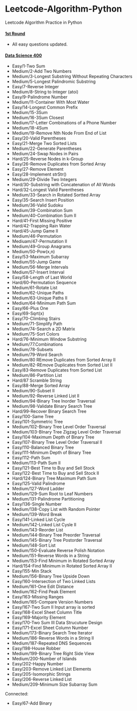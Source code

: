 # Leetcode-Algorithm-Python
 Leetcode Algorithm Practice in Python

#### [1st Round](1stRound)
- All easy questions updated.

#### [Data Science 400](DS-400) 
- Easy/1-Two Sum
- Medium/2-Add Two Numbers
- Medium/3-Longest Substring Without Repeating Characters
- Medium/5-Longest Palindromic Substring
- Easy/7-Reverse Integer
- Medium/8-String to Integer (atoi)
- Easy/9-Palindrome Number
- Medium/11-Container With Most Water
- Easy/14-Longest Common Prefix
- Medium/15-3Sum
- Medium/16-3Sum Closest
- Medium/17-Letter Combinations of a Phone Number
- Medium/18-4Sum
- Medium/19-Remove Nth Node From End of List
- Easy/20-Valid Parentheses
- Easy/21-Merge Two Sorted Lists
- Medium/22-Generate Parentheses
- Medium/24-Swap Nodes in Pairs
- Hard/25-Reverse Nodes in k-Group
- Easy/26-Remove Duplicates from Sorted Array
- Easy/27-Remove Element
- Easy/28-Implement strStr()
- Medium/29-Divide Two Integers
- Hard/30-Substring with Concatenation of All Words
- Hard/32-Longest Valid Parentheses
- Medium/33-Search in Rotated Sortted Array
- Easy/35-Search Insert Position
- Medium/36-Valid Sudoku
- Medium/39-Combination Sum
- Medium/40-Combination Sum II
- Hard/41-First Missing Positive
- Hard/42-Trapping Rain Water
- Hard/45-Jump Game II
- Medium/46-Permutation
- Mediuam/47-Permutation II
- Medium/49-Group Anagrams
- Medium/50-Pow(x,n)
- Easy/53-Maximum Subarray
- Medium/55-Jump Game
- Medium/56-Merge Intervals
- Medium/57-Insert Interval
- Easy/58-Length of Last World
- Hard/60-Permutation Sequence
- Medium/61-Rotate List
- Medium/62-Unique Paths
- Medium/63-Unique Paths II
- Medium/64-Minimum Path Sum
- Easy/66-Plus One
- Easy/69-Sqrt(x)
- Easy/70-Climbing Stairs
- Medium/71-Simplify Path
- Medium/74-Search a 2D Matrix
- Medium/75-Sort Colors
- Hard/76-Minimum Window Substring
- Medium/77.Combinations
- Medium/78-Subsets
- Medium/79-Word Search
- Medium/80 REmove Duplicates from Sorted Array II
- Medium/82-REmove Duplicates from Sorted List II
- Easy/83-Remove Duplicates from Sorted List
- Medium/86-Partition List
- Hard/87 Scramble String
- Easy/88-Merge Sorted Array
- Medium/90-Subset II
- Medium/92-Reverse Linked List II
- Medium/94-Binary Tree Inorder Traversal
- Medium/98-Validate Binary Search Tree
- Hard/99-Recover Binary Search Tree
- Easy/100-Same Tree
- Easy/101-Symmetric Tree
- Medium/102-Binary Tree Level Order Traversal
- Medium/103-BInary Tree Zigzag Level Order Traversal
- Easy/104-Maximum Depth of Binary Tree
- Easy/107-Binary Tree Level Order Traversal II
- Easy/110-Balanced Binary Tree
- Easy/111-Minimum Depth of Binary Tree
- Easy/112-Path Sum
- Medium/113-Path Sum II
- Easy/121-Best Time to Buy and Sell Stock
- Easy/122-Best Time to Buy and Sell Stock II
- Hard/124-Binary Tree Maximum Path Sum
- Easy/125-Valid Palindrome
- Medium/127-Word Ladder
- Medium/129-Sum Root to Leaf Numbers
- Medium/131-Palindrome Partitioning
- Easy/136-Single Number
- Medium/138-Copy List with Random Pointer
- Medium/139-Word Break
- Easy/141-Linked List Cycle
- Medium/142-Linked List Cysle II
- Medium/143-Reorder List
- Medium/144-Binary Tree Preorder Traversal
- Medium/145-Binary Tree Postorder Traversal
- Medium/148-Sort List
- Medium/150-Evaluate Reverse Polish Notation
- Medium/151-Reverse Words in a String
- Medium/153-Find Minimum in Rotated Sorted Array
- Hard/154-Find Minimum in Rotated Sorted Array II
- Easy/155-Min Stack
- Medium/156-Binary Tree Upside Down
- Easy/160-Intersection of Two Linked Lists
- Medium/161-One Edit Distance
- Medium/162-Find Peak Element
- Easy/163-Missing Ranges
- Medium/165-Compare Version Numbers
- Easy/167-Two Sum II Input array is sorted
- Easy/168-Excel Sheet Column Title
- Easy/169-Majority Element
- Easy/170-Two Sum III Data Strucuture Design
- Easy/171-Excel Sheet Column Number
- Medium/173-Binary Search Tree Iterator
- Medium/186-Reverse Words in a String II
- Medium/187-Repeated DNS Sequences
- Easy/198-House Robber
- Medium/199-Binary Tree Right Side View
- Medium/200-Number of Islands
- Easy/202-Happy Number
- Easy/203-Remove Linked List Elements
- Easy/205-Isomorphic Strings
- Easy/206-Reverse Linked List
- Medium/209-Minimum Size Subarray Sum

Connected:
- Easy/67-Add Binary

